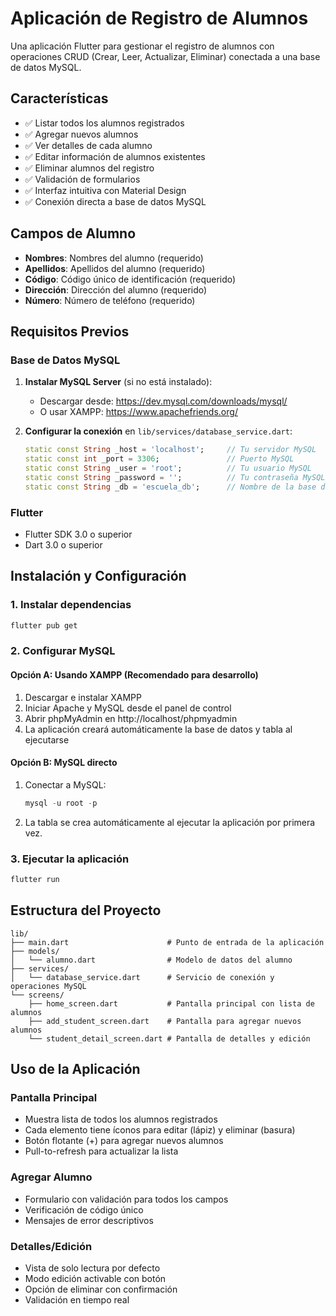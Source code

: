 # Aplicación de Registro de Alumnos

Una aplicación Flutter para gestionar el registro de alumnos con operaciones CRUD (Crear, Leer, Actualizar, Eliminar) conectada a una base de datos MySQL.

## Características

- ✅ Listar todos los alumnos registrados
- ✅ Agregar nuevos alumnos
- ✅ Ver detalles de cada alumno
- ✅ Editar información de alumnos existentes
- ✅ Eliminar alumnos del registro
- ✅ Validación de formularios
- ✅ Interfaz intuitiva con Material Design
- ✅ Conexión directa a base de datos MySQL

## Campos de Alumno

- **Nombres**: Nombres del alumno (requerido)
- **Apellidos**: Apellidos del alumno (requerido)
- **Código**: Código único de identificación (requerido)
- **Dirección**: Dirección del alumno (requerido)
- **Número**: Número de teléfono (requerido)

## Requisitos Previos

### Base de Datos MySQL

1. **Instalar MySQL Server** (si no está instalado):
   - Descargar desde: https://dev.mysql.com/downloads/mysql/
   - O usar XAMPP: https://www.apachefriends.org/

2. **Configurar la conexión** en `lib/services/database_service.dart`:
   ```dart
   static const String _host = 'localhost';     // Tu servidor MySQL
   static const int _port = 3306;               // Puerto MySQL
   static const String _user = 'root';          // Tu usuario MySQL
   static const String _password = '';          // Tu contraseña MySQL
   static const String _db = 'escuela_db';      // Nombre de la base de datos
   ```

### Flutter

- Flutter SDK 3.0 o superior
- Dart 3.0 o superior

## Instalación y Configuración

### 1. Instalar dependencias

```bash
flutter pub get
```

### 2. Configurar MySQL

#### Opción A: Usando XAMPP (Recomendado para desarrollo)

1. Descargar e instalar XAMPP
2. Iniciar Apache y MySQL desde el panel de control
3. Abrir phpMyAdmin en http://localhost/phpmyadmin
4. La aplicación creará automáticamente la base de datos y tabla al ejecutarse

#### Opción B: MySQL directo

1. Conectar a MySQL:
   ```sql
   mysql -u root -p
   ```

2. La tabla se crea automáticamente al ejecutar la aplicación por primera vez.

### 3. Ejecutar la aplicación

```bash
flutter run
```

## Estructura del Proyecto

```
lib/
├── main.dart                      # Punto de entrada de la aplicación
├── models/
│   └── alumno.dart                # Modelo de datos del alumno
├── services/
│   └── database_service.dart      # Servicio de conexión y operaciones MySQL
└── screens/
    ├── home_screen.dart           # Pantalla principal con lista de alumnos
    ├── add_student_screen.dart    # Pantalla para agregar nuevos alumnos
    └── student_detail_screen.dart # Pantalla de detalles y edición
```

## Uso de la Aplicación

### Pantalla Principal
- Muestra lista de todos los alumnos registrados
- Cada elemento tiene íconos para editar (lápiz) y eliminar (basura)
- Botón flotante (+) para agregar nuevos alumnos
- Pull-to-refresh para actualizar la lista

### Agregar Alumno
- Formulario con validación para todos los campos
- Verificación de código único
- Mensajes de error descriptivos

### Detalles/Edición
- Vista de solo lectura por defecto
- Modo edición activable con botón
- Opción de eliminar con confirmación
- Validación en tiempo real
